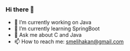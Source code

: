 ### Hi there 👋



- 🔭 I’m currently working on Java
- 🌱 I’m currently learning SpringBoot
- 💬 Ask me about C and Java
- 📫 How to reach me: smelihakan@gmail.com
